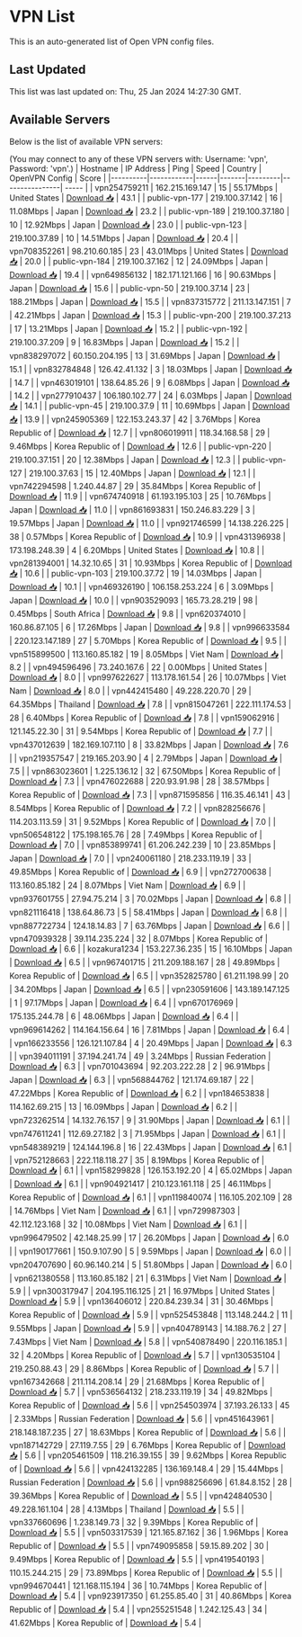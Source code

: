 # VPN List

This is an auto-generated list of Open VPN config files.

## Last Updated

This list was last updated on: Thu, 25 Jan 2024 14:27:30 GMT.

## Available Servers

Below is the list of available VPN servers:

(You may connect to any of these VPN servers with: Username: 'vpn', Password: 'vpn'.)
| Hostname | IP Address | Ping | Speed | Country | OpenVPN Config | Score |
|----------|------------|------|-------|---------|----------------| ----- |
| vpn254759211 | 162.215.169.147 | 15 | 55.17Mbps | United States | [Download 📥](./configs/server_0_US.ovpn) | 43.1 |
| public-vpn-177 | 219.100.37.142 | 16 | 11.08Mbps | Japan | [Download 📥](./configs/server_1_JP.ovpn) | 23.2 |
| public-vpn-189 | 219.100.37.180 | 10 | 12.92Mbps | Japan | [Download 📥](./configs/server_2_JP.ovpn) | 23.0 |
| public-vpn-123 | 219.100.37.89 | 10 | 14.51Mbps | Japan | [Download 📥](./configs/server_3_JP.ovpn) | 20.4 |
| vpn708352261 | 98.210.60.185 | 23 | 43.01Mbps | United States | [Download 📥](./configs/server_4_US.ovpn) | 20.0 |
| public-vpn-184 | 219.100.37.162 | 12 | 24.09Mbps | Japan | [Download 📥](./configs/server_5_JP.ovpn) | 19.4 |
| vpn649856132 | 182.171.121.166 | 16 | 90.63Mbps | Japan | [Download 📥](./configs/server_6_JP.ovpn) | 15.6 |
| public-vpn-50 | 219.100.37.14 | 23 | 188.21Mbps | Japan | [Download 📥](./configs/server_7_JP.ovpn) | 15.5 |
| vpn837315772 | 211.13.147.151 | 7 | 42.21Mbps | Japan | [Download 📥](./configs/server_8_JP.ovpn) | 15.3 |
| public-vpn-200 | 219.100.37.213 | 17 | 13.21Mbps | Japan | [Download 📥](./configs/server_9_JP.ovpn) | 15.2 |
| public-vpn-192 | 219.100.37.209 | 9 | 16.83Mbps | Japan | [Download 📥](./configs/server_10_JP.ovpn) | 15.2 |
| vpn838297072 | 60.150.204.195 | 13 | 31.69Mbps | Japan | [Download 📥](./configs/server_11_JP.ovpn) | 15.1 |
| vpn832784848 | 126.42.41.132 | 3 | 18.03Mbps | Japan | [Download 📥](./configs/server_12_JP.ovpn) | 14.7 |
| vpn463019101 | 138.64.85.26 | 9 | 6.08Mbps | Japan | [Download 📥](./configs/server_13_JP.ovpn) | 14.2 |
| vpn277910437 | 106.180.102.77 | 24 | 6.03Mbps | Japan | [Download 📥](./configs/server_14_JP.ovpn) | 14.1 |
| public-vpn-45 | 219.100.37.9 | 11 | 10.69Mbps | Japan | [Download 📥](./configs/server_15_JP.ovpn) | 13.9 |
| vpn245905369 | 122.153.243.37 | 42 | 3.76Mbps | Korea Republic of | [Download 📥](./configs/server_16_KR.ovpn) | 12.7 |
| vpn806019911 | 118.34.168.58 | 29 | 9.46Mbps | Korea Republic of | [Download 📥](./configs/server_17_KR.ovpn) | 12.6 |
| public-vpn-220 | 219.100.37.151 | 20 | 12.38Mbps | Japan | [Download 📥](./configs/server_18_JP.ovpn) | 12.3 |
| public-vpn-127 | 219.100.37.63 | 15 | 12.40Mbps | Japan | [Download 📥](./configs/server_19_JP.ovpn) | 12.1 |
| vpn742294598 | 1.240.44.87 | 29 | 35.84Mbps | Korea Republic of | [Download 📥](./configs/server_20_KR.ovpn) | 11.9 |
| vpn674740918 | 61.193.195.103 | 25 | 10.76Mbps | Japan | [Download 📥](./configs/server_21_JP.ovpn) | 11.0 |
| vpn861693831 | 150.246.83.229 | 3 | 19.57Mbps | Japan | [Download 📥](./configs/server_22_JP.ovpn) | 11.0 |
| vpn921746599 | 14.138.226.225 | 38 | 0.57Mbps | Korea Republic of | [Download 📥](./configs/server_23_KR.ovpn) | 10.9 |
| vpn431396938 | 173.198.248.39 | 4 | 6.20Mbps | United States | [Download 📥](./configs/server_24_US.ovpn) | 10.8 |
| vpn281394001 | 14.32.10.65 | 31 | 10.93Mbps | Korea Republic of | [Download 📥](./configs/server_25_KR.ovpn) | 10.6 |
| public-vpn-103 | 219.100.37.72 | 19 | 14.03Mbps | Japan | [Download 📥](./configs/server_26_JP.ovpn) | 10.1 |
| vpn469326190 | 106.158.253.224 | 6 | 3.09Mbps | Japan | [Download 📥](./configs/server_27_JP.ovpn) | 10.0 |
| vpn903529093 | 165.73.28.219 | 98 | 0.45Mbps | South Africa | [Download 📥](./configs/server_28_ZA.ovpn) | 9.8 |
| vpn620374010 | 160.86.87.105 | 6 | 17.26Mbps | Japan | [Download 📥](./configs/server_29_JP.ovpn) | 9.8 |
| vpn996633584 | 220.123.147.189 | 27 | 5.70Mbps | Korea Republic of | [Download 📥](./configs/server_30_KR.ovpn) | 9.5 |
| vpn515899500 | 113.160.85.182 | 19 | 8.05Mbps | Viet Nam | [Download 📥](./configs/server_31_VN.ovpn) | 8.2 |
| vpn494596496 | 73.240.167.6 | 22 | 0.00Mbps | United States | [Download 📥](./configs/server_32_US.ovpn) | 8.0 |
| vpn997622627 | 113.178.161.54 | 26 | 10.07Mbps | Viet Nam | [Download 📥](./configs/server_33_VN.ovpn) | 8.0 |
| vpn442415480 | 49.228.220.70 | 29 | 64.35Mbps | Thailand | [Download 📥](./configs/server_34_TH.ovpn) | 7.8 |
| vpn815047261 | 222.111.174.53 | 28 | 6.40Mbps | Korea Republic of | [Download 📥](./configs/server_35_KR.ovpn) | 7.8 |
| vpn159062916 | 121.145.22.30 | 31 | 9.54Mbps | Korea Republic of | [Download 📥](./configs/server_36_KR.ovpn) | 7.7 |
| vpn437012639 | 182.169.107.110 | 8 | 33.82Mbps | Japan | [Download 📥](./configs/server_37_JP.ovpn) | 7.6 |
| vpn219357547 | 219.165.203.90 | 4 | 2.79Mbps | Japan | [Download 📥](./configs/server_38_JP.ovpn) | 7.5 |
| vpn863023601 | 1.225.136.12 | 32 | 67.50Mbps | Korea Republic of | [Download 📥](./configs/server_39_KR.ovpn) | 7.3 |
| vpn476022688 | 220.93.91.98 | 28 | 38.57Mbps | Korea Republic of | [Download 📥](./configs/server_40_KR.ovpn) | 7.3 |
| vpn871595856 | 116.35.46.141 | 43 | 8.54Mbps | Korea Republic of | [Download 📥](./configs/server_41_KR.ovpn) | 7.2 |
| vpn828256676 | 114.203.113.59 | 31 | 9.52Mbps | Korea Republic of | [Download 📥](./configs/server_42_KR.ovpn) | 7.0 |
| vpn506548122 | 175.198.165.76 | 28 | 7.49Mbps | Korea Republic of | [Download 📥](./configs/server_43_KR.ovpn) | 7.0 |
| vpn853899741 | 61.206.242.239 | 10 | 23.85Mbps | Japan | [Download 📥](./configs/server_44_JP.ovpn) | 7.0 |
| vpn240061180 | 218.233.119.19 | 33 | 49.85Mbps | Korea Republic of | [Download 📥](./configs/server_45_KR.ovpn) | 6.9 |
| vpn272700638 | 113.160.85.182 | 24 | 8.07Mbps | Viet Nam | [Download 📥](./configs/server_46_VN.ovpn) | 6.9 |
| vpn937601755 | 27.94.75.214 | 3 | 70.02Mbps | Japan | [Download 📥](./configs/server_47_JP.ovpn) | 6.8 |
| vpn821116418 | 138.64.86.73 | 5 | 58.41Mbps | Japan | [Download 📥](./configs/server_48_JP.ovpn) | 6.8 |
| vpn887722734 | 124.18.14.83 | 7 | 63.76Mbps | Japan | [Download 📥](./configs/server_49_JP.ovpn) | 6.6 |
| vpn470939328 | 39.114.235.224 | 32 | 8.07Mbps | Korea Republic of | [Download 📥](./configs/server_50_KR.ovpn) | 6.6 |
| kozakura1234 | 153.227.36.235 | 15 | 16.10Mbps | Japan | [Download 📥](./configs/server_51_JP.ovpn) | 6.5 |
| vpn967401715 | 211.209.188.167 | 28 | 49.89Mbps | Korea Republic of | [Download 📥](./configs/server_52_KR.ovpn) | 6.5 |
| vpn352825780 | 61.211.198.99 | 20 | 34.20Mbps | Japan | [Download 📥](./configs/server_53_JP.ovpn) | 6.5 |
| vpn230591606 | 143.189.147.125 | 1 | 97.17Mbps | Japan | [Download 📥](./configs/server_54_JP.ovpn) | 6.4 |
| vpn670176969 | 175.135.244.78 | 6 | 48.06Mbps | Japan | [Download 📥](./configs/server_55_JP.ovpn) | 6.4 |
| vpn969614262 | 114.164.156.64 | 16 | 7.81Mbps | Japan | [Download 📥](./configs/server_56_JP.ovpn) | 6.4 |
| vpn166233556 | 126.121.107.84 | 4 | 20.49Mbps | Japan | [Download 📥](./configs/server_57_JP.ovpn) | 6.3 |
| vpn394011191 | 37.194.241.74 | 49 | 3.24Mbps | Russian Federation | [Download 📥](./configs/server_58_RU.ovpn) | 6.3 |
| vpn701043694 | 92.203.222.28 | 2 | 96.91Mbps | Japan | [Download 📥](./configs/server_59_JP.ovpn) | 6.3 |
| vpn568844762 | 121.174.69.187 | 22 | 47.22Mbps | Korea Republic of | [Download 📥](./configs/server_60_KR.ovpn) | 6.2 |
| vpn184653838 | 114.162.69.215 | 13 | 16.09Mbps | Japan | [Download 📥](./configs/server_61_JP.ovpn) | 6.2 |
| vpn723262514 | 14.132.76.157 | 9 | 31.90Mbps | Japan | [Download 📥](./configs/server_62_JP.ovpn) | 6.1 |
| vpn747611241 | 112.69.27.182 | 3 | 71.95Mbps | Japan | [Download 📥](./configs/server_63_JP.ovpn) | 6.1 |
| vpn548389219 | 124.144.196.8 | 16 | 22.43Mbps | Japan | [Download 📥](./configs/server_64_JP.ovpn) | 6.1 |
| vpn752128663 | 222.118.118.27 | 35 | 8.19Mbps | Korea Republic of | [Download 📥](./configs/server_65_KR.ovpn) | 6.1 |
| vpn158299828 | 126.153.192.20 | 4 | 65.02Mbps | Japan | [Download 📥](./configs/server_66_JP.ovpn) | 6.1 |
| vpn904921417 | 210.123.161.118 | 25 | 46.11Mbps | Korea Republic of | [Download 📥](./configs/server_67_KR.ovpn) | 6.1 |
| vpn119840074 | 116.105.202.109 | 28 | 14.76Mbps | Viet Nam | [Download 📥](./configs/server_68_VN.ovpn) | 6.1 |
| vpn729987303 | 42.112.123.168 | 32 | 10.08Mbps | Viet Nam | [Download 📥](./configs/server_69_VN.ovpn) | 6.1 |
| vpn996479502 | 42.148.25.99 | 17 | 26.20Mbps | Japan | [Download 📥](./configs/server_70_JP.ovpn) | 6.0 |
| vpn190177661 | 150.9.107.90 | 5 | 9.59Mbps | Japan | [Download 📥](./configs/server_71_JP.ovpn) | 6.0 |
| vpn204707690 | 60.96.140.214 | 5 | 51.80Mbps | Japan | [Download 📥](./configs/server_72_JP.ovpn) | 6.0 |
| vpn621380558 | 113.160.85.182 | 21 | 6.31Mbps | Viet Nam | [Download 📥](./configs/server_73_VN.ovpn) | 5.9 |
| vpn300317947 | 204.195.116.125 | 21 | 16.97Mbps | United States | [Download 📥](./configs/server_74_US.ovpn) | 5.9 |
| vpn136406012 | 220.84.239.34 | 31 | 30.46Mbps | Korea Republic of | [Download 📥](./configs/server_75_KR.ovpn) | 5.9 |
| vpn525453848 | 113.148.244.2 | 11 | 9.55Mbps | Japan | [Download 📥](./configs/server_76_JP.ovpn) | 5.9 |
| vpn404789143 | 14.188.76.2 | 27 | 7.43Mbps | Viet Nam | [Download 📥](./configs/server_77_VN.ovpn) | 5.8 |
| vpn540878490 | 220.116.185.1 | 32 | 4.20Mbps | Korea Republic of | [Download 📥](./configs/server_78_KR.ovpn) | 5.7 |
| vpn130535104 | 219.250.88.43 | 29 | 8.86Mbps | Korea Republic of | [Download 📥](./configs/server_79_KR.ovpn) | 5.7 |
| vpn167342668 | 211.114.208.14 | 29 | 21.68Mbps | Korea Republic of | [Download 📥](./configs/server_80_KR.ovpn) | 5.7 |
| vpn536564132 | 218.233.119.19 | 34 | 49.82Mbps | Korea Republic of | [Download 📥](./configs/server_81_KR.ovpn) | 5.6 |
| vpn254503974 | 37.193.26.133 | 45 | 2.33Mbps | Russian Federation | [Download 📥](./configs/server_82_RU.ovpn) | 5.6 |
| vpn451643961 | 218.148.187.235 | 27 | 18.63Mbps | Korea Republic of | [Download 📥](./configs/server_83_KR.ovpn) | 5.6 |
| vpn187142729 | 27.119.7.55 | 29 | 6.76Mbps | Korea Republic of | [Download 📥](./configs/server_84_KR.ovpn) | 5.6 |
| vpn205461509 | 118.216.39.155 | 39 | 9.62Mbps | Korea Republic of | [Download 📥](./configs/server_85_KR.ovpn) | 5.6 |
| vpn424132285 | 136.169.148.4 | 29 | 15.44Mbps | Russian Federation | [Download 📥](./configs/server_86_RU.ovpn) | 5.6 |
| vpn988256696 | 61.84.8.152 | 28 | 39.36Mbps | Korea Republic of | [Download 📥](./configs/server_87_KR.ovpn) | 5.5 |
| vpn424840530 | 49.228.161.104 | 28 | 4.13Mbps | Thailand | [Download 📥](./configs/server_88_TH.ovpn) | 5.5 |
| vpn337660696 | 1.238.149.73 | 32 | 9.39Mbps | Korea Republic of | [Download 📥](./configs/server_89_KR.ovpn) | 5.5 |
| vpn503317539 | 121.165.87.162 | 36 | 1.96Mbps | Korea Republic of | [Download 📥](./configs/server_90_KR.ovpn) | 5.5 |
| vpn749095858 | 59.15.89.202 | 30 | 9.49Mbps | Korea Republic of | [Download 📥](./configs/server_91_KR.ovpn) | 5.5 |
| vpn419540193 | 110.15.244.215 | 29 | 73.89Mbps | Korea Republic of | [Download 📥](./configs/server_92_KR.ovpn) | 5.5 |
| vpn994670441 | 121.168.115.194 | 36 | 10.74Mbps | Korea Republic of | [Download 📥](./configs/server_93_KR.ovpn) | 5.4 |
| vpn923917350 | 61.255.85.40 | 31 | 40.86Mbps | Korea Republic of | [Download 📥](./configs/server_94_KR.ovpn) | 5.4 |
| vpn255251548 | 1.242.125.43 | 34 | 41.62Mbps | Korea Republic of | [Download 📥](./configs/server_95_KR.ovpn) | 5.4 |
